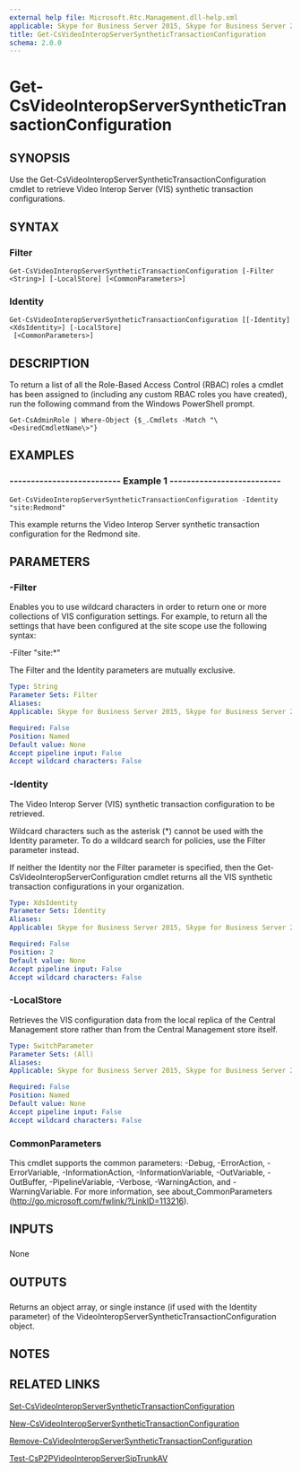 ```yaml
---
external help file: Microsoft.Rtc.Management.dll-help.xml
applicable: Skype for Business Server 2015, Skype for Business Server 2019
title: Get-CsVideoInteropServerSyntheticTransactionConfiguration
schema: 2.0.0
---
```


# Get-CsVideoInteropServerSyntheticTransactionConfiguration

## SYNOPSIS
Use the Get-CsVideoInteropServerSyntheticTransactionConfiguration cmdlet to retrieve Video Interop Server (VIS) synthetic transaction configurations.

## SYNTAX

### Filter
```
Get-CsVideoInteropServerSyntheticTransactionConfiguration [-Filter <String>] [-LocalStore] [<CommonParameters>]
```

### Identity
```
Get-CsVideoInteropServerSyntheticTransactionConfiguration [[-Identity] <XdsIdentity>] [-LocalStore]
 [<CommonParameters>]
```

## DESCRIPTION
To return a list of all the Role-Based Access Control (RBAC) roles a cmdlet has been assigned to (including any custom RBAC roles you have created), run the following command from the Windows PowerShell prompt.

`Get-CsAdminRole | Where-Object {$_.Cmdlets -Match "\<DesiredCmdletName\>"}`

## EXAMPLES

### -------------------------- Example 1 -------------------------- 
```
Get-CsVideoInteropServerSyntheticTransactionConfiguration -Identity "site:Redmond"
```

This example returns the Video Interop Server synthetic transaction configuration for the Redmond site.

## PARAMETERS

### -Filter
Enables you to use wildcard characters in order to return one or more collections of VIS configuration settings.
For example, to return all the settings that have been configured at the site scope use the following syntax:

-Filter "site:*"

The Filter and the Identity parameters are mutually exclusive.

```yaml
Type: String
Parameter Sets: Filter
Aliases: 
Applicable: Skype for Business Server 2015, Skype for Business Server 2019

Required: False
Position: Named
Default value: None
Accept pipeline input: False
Accept wildcard characters: False
```

### -Identity
The Video Interop Server (VIS) synthetic transaction configuration to be retrieved.

Wildcard characters such as the asterisk (*) cannot be used with the Identity parameter.
To do a wildcard search for policies, use the Filter parameter instead.

If neither the Identity nor the Filter parameter is specified, then the Get-CsVideoInteropServerConfiguration cmdlet returns all the VIS synthetic transaction configurations in your organization.

```yaml
Type: XdsIdentity
Parameter Sets: Identity
Aliases: 
Applicable: Skype for Business Server 2015, Skype for Business Server 2019

Required: False
Position: 2
Default value: None
Accept pipeline input: False
Accept wildcard characters: False
```

### -LocalStore
Retrieves the VIS configuration data from the local replica of the Central Management store rather than from the Central Management store itself.

```yaml
Type: SwitchParameter
Parameter Sets: (All)
Aliases: 
Applicable: Skype for Business Server 2015, Skype for Business Server 2019

Required: False
Position: Named
Default value: None
Accept pipeline input: False
Accept wildcard characters: False
```

### CommonParameters
This cmdlet supports the common parameters: -Debug, -ErrorAction, -ErrorVariable, -InformationAction, -InformationVariable, -OutVariable, -OutBuffer, -PipelineVariable, -Verbose, -WarningAction, and -WarningVariable. For more information, see about_CommonParameters (http://go.microsoft.com/fwlink/?LinkID=113216).

## INPUTS

###  
None

## OUTPUTS

###  
Returns an object array, or single instance (if used with the Identity parameter) of the VideoInteropServerSyntheticTransactionConfiguration object.

## NOTES

## RELATED LINKS

[Set-CsVideoInteropServerSyntheticTransactionConfiguration](Set-CsVideoInteropServerSyntheticTransactionConfiguration.md)

[New-CsVideoInteropServerSyntheticTransactionConfiguration](New-CsVideoInteropServerSyntheticTransactionConfiguration.md)

[Remove-CsVideoInteropServerSyntheticTransactionConfiguration](Remove-CsVideoInteropServerSyntheticTransactionConfiguration.md)

[Test-CsP2PVideoInteropServerSipTrunkAV](Test-CsP2PVideoInteropServerSipTrunkAV.md)

